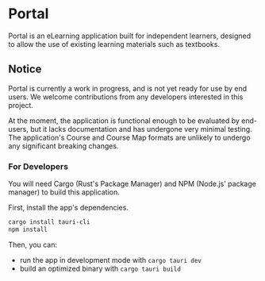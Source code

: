 # Portal

Portal is an eLearning application built for independent learners, designed to allow the use of existing learning materials such as textbooks.

## Notice

Portal is currently a work in progress, and is not yet ready for use by end users. We welcome contributions from any developers interested in this project.

At the moment, the application is functional enough to be evaluated by end-users, but it lacks documentation and has undergone very minimal testing. The application's Course and Course Map formats are unlikely to undergo any significant breaking changes.

### For Developers

You will need Cargo (Rust's Package Manager) and NPM (Node.js' package manager) to build this application.

First, install the app's dependencies.

```bash
cargo install tauri-cli
npm install
```

Then, you can:
- run the app in development mode with `cargo tauri dev`
- build an optimized binary with `cargo tauri build`
